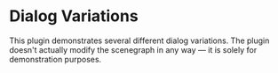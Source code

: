 # Dialog Variations

This plugin demonstrates several different dialog variations. The plugin doesn't actually modify the scenegraph in any way &mdash; it is solely for demonstration purposes.